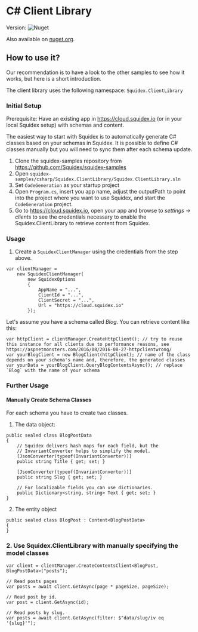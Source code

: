 # C# Client Library

Version: ![Nuget](https://img.shields.io/nuget/v/Squidex.ClientLibrary?style=flat-square)

Also available on [nuget.org](https://www.nuget.org/packages/Squidex.ClientLibrary/).

## How to use it?

Our recommendation is to have a look to the other samples to see how it works, but here is a short introduction.

The client library uses the following namespace: `Squidex.ClientLibrary`

### Initial Setup
Prerequisite: Have an existing app in https://cloud.squidex.io (or in your local Squidex setup) with schemas and content.

The easiest way to start with Squidex is to automatically generate C# classes based on your schemas in Squidex. It is possible to define C# classes manually but you will need to sync them after each schema update. 

1. Clone the squidex-samples repository from https://github.com/Squidex/squidex-samples
2. Open `squidex-samples/csharp/Squidex.ClientLibrary/Squidex.ClientLibrary.sln`
3. Set `CodeGeneration` as your startup project
4. Open `Program.cs`, insert you app name, adjust the outputPath to point into the project where you want to use Squidex, and start the `CodeGeneration` project.
5. Go to https://cloud.squidex.io, open your app and browse to *settings -> clients* to see the credentials necessary to enable the Squidex.ClientLibrary to retrieve content from Squidex.

### Usage
1. Create a `SquidexClientManager` using the credentials from the step above. 

````
var clientManager =  
    new SquidexClientManager(  
        new SquidexOptions  
        {  
            AppName = "...",  
            ClientId = "...",  
            ClientSecret = "...",  
            Url = "https://cloud.squidex.io"  
        });  
````

Let's assume you have a schema called *Blog*. You can retrieve content like this:

````
var httpClient = clientManager.CreateHttpClient(); // try to reuse this instance for all clients due to performance reasons, see https://aspnetmonsters.com/2016/08/2016-08-27-httpclientwrong/  
var yourBlogClient = new BlogClient(httpClient); // name of the class depends on your schema's name and, therefore, the generated classes  
var yourData = yourBlogClient.QueryBlogContentsAsync(); // replace `Blog` with the name of your schema  
````

### Further Usage

#### Manually Create Schema Classes

For each schema you have to create two classes.

1. The data object:

````
public sealed class BlogPostData
{
    // Squidex delivers hash maps for each field, but the 
    // InvariantConverter helps to simplify the model.
    [JsonConverter(typeof(InvariantConverter))]
    public string Title { get; set; }

    [JsonConverter(typeof(InvariantConverter))]
    public string Slug { get; set; }

    // For localizable fields you can use dictionaries.
    public Dictionary<string, string> Text { get; set; }
}
````

2. The entity object

````
public sealed class BlogPost : Content<BlogPostData>
{
}
````


### 2. Use Squidex.ClientLibrary with manually specifying the model classes



````
var client = clientManager.CreateContentsClient<BlogPost, BlogPostData>("posts");

// Read posts pages
var posts = await client.GetAsync(page * pageSize, pageSize);

// Read post by id.
var post = client.GetAsync(id);

// Read posts by slug.
var posts = await client.GetAsync(filter: $"data/slug/iv eq '{slug}'");
````
